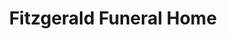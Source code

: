 ---
title: "Fitzgerald Funeral Home"
url: /cohoes/fitzgerald-funeral-home/
shop: funeral directors
---